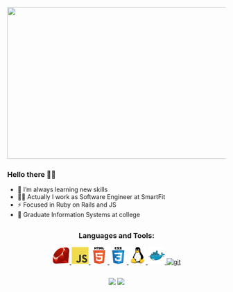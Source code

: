 <img aligh="center" height="350" width="1000" src="https://media.giphy.com/media/RbDKaczqWovIugyJmW/giphy.gif">

### Hello there 🧙‍♂️
  
- 🌱 I’m always learning new skills <br>
- 👨‍💻 Actually I work as Software Engineer at SmartFit <br>
- ⚡ Focused in Ruby on Rails and JS <br>
- 🔭 Graduate Information Systems at college <br>

##

<h3 align="center">Languages and Tools:</h3>

<p align="center">
  <a href="https://www.ruby-lang.org/pt/" target="_blank"> 
    <img src="https://raw.githubusercontent.com/devicons/devicon/master/icons/ruby/ruby-original.svg" alt="ruby" width="40" height="40"/> 
  </a>
  <a href="https://developer.mozilla.org/en-US/docs/Web/JavaScript" target="_blank"> 
    <img src="https://raw.githubusercontent.com/devicons/devicon/master/icons/javascript/javascript-original.svg" alt="javascript" width="40" height="40"/> 
  </a> 
  <a href="https://www.w3.org/html/" target="_blank"> 
    <img src="https://raw.githubusercontent.com/devicons/devicon/master/icons/html5/html5-original-wordmark.svg" alt="html5" width="40" height="40"/> 
  </a>
  <a href="https://www.w3schools.com/css/" target="_blank"> 
    <img src="https://raw.githubusercontent.com/devicons/devicon/master/icons/css3/css3-original-wordmark.svg" alt="css3" width="40" height="40"/> 
  </a>
  <a href="https://www.linux.org/" target="_blank"> 
    <img src="https://raw.githubusercontent.com/devicons/devicon/master/icons/linux/linux-original.svg" alt="linux" width="40" height="40"/> 
  </a> 
  <a href="https://www.docker.com//" target="_blank"> 
    <img src="https://raw.githubusercontent.com/devicons/devicon/master/icons/docker/docker-original.svg" alt="docker" width="40" height="40"/> 
  </a> 
  <a href="https://git-scm.com/" target="_blank"> 
    <img src="https://www.vectorlogo.zone/logos/git-scm/git-scm-icon.svg" alt="git" width="40" height="40"/> 
  </a>
</p>

##

<div align="center">
  <img height="180em" src="https://streak-stats.demolab.com/?user=feliperodrigs1&theme=dark"/>
    
  <img height="180em" src="https://github-readme-stats.vercel.app/api/top-langs/?username=feliperodrigs1&layout=compact&langs_count=7&theme=dark"/>
</div>

##
<!--
**feliperodrigs1/feliperodrigs1** is a ✨ _special_ ✨ repository because its `README.md` (this file) appears on your GitHub profile.

Here are some ideas to get you started:

- 🔭 I’m currently working on ...
...
- 👯 I’m looking to collaborate on ...
- 🤔 I’m looking for help with ...
- 💬 Ask me about ...
- 📫 How to reach me: ...
- 😄 Pronouns: ...
- ⚡ Fun fact: ...
-->
